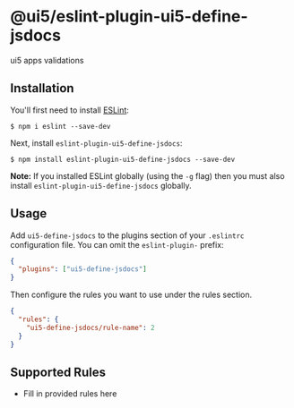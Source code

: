 # @ui5/eslint-plugin-ui5-define-jsdocs

ui5 apps validations

## Installation

You'll first need to install [ESLint](http://eslint.org):

```
$ npm i eslint --save-dev
```

Next, install `eslint-plugin-ui5-define-jsdocs`:

```
$ npm install eslint-plugin-ui5-define-jsdocs --save-dev
```

**Note:** If you installed ESLint globally (using the `-g` flag) then you must also install `eslint-plugin-ui5-define-jsdocs` globally.

## Usage

Add `ui5-define-jsdocs` to the plugins section of your `.eslintrc` configuration file. You can omit the `eslint-plugin-` prefix:

```json
{
  "plugins": ["ui5-define-jsdocs"]
}
```

Then configure the rules you want to use under the rules section.

```json
{
  "rules": {
    "ui5-define-jsdocs/rule-name": 2
  }
}
```

## Supported Rules

- Fill in provided rules here
